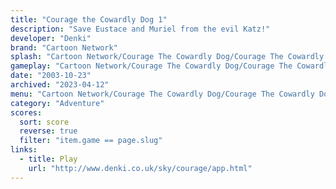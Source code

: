 ```yaml
---
title: "Courage the Cowardly Dog 1"
description: "Save Eustace and Muriel from the evil Katz!"
developer: "Denki"
brand: "Cartoon Network"
splash: "Cartoon Network/Courage The Cowardly Dog/Courage The Cowardly Dog/Splash.jpg"
gameplay: "Cartoon Network/Courage The Cowardly Dog/Courage The Cowardly Dog/FirstFloor.jpg"
date: "2003-10-23"
archived: "2023-04-12"
menu: "Cartoon Network/Courage The Cowardly Dog/Courage The Cowardly Dog/menu.png"
category: "Adventure"
scores:
  sort: score
  reverse: true
  filter: "item.game == page.slug"
links:
  - title: Play
    url: "http://www.denki.co.uk/sky/courage/app.html"
---
```


